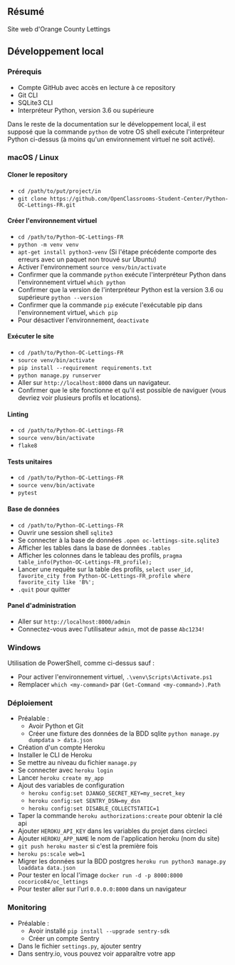 ## Résumé

Site web d'Orange County Lettings

## Développement local

### Prérequis

- Compte GitHub avec accès en lecture à ce repository
- Git CLI
- SQLite3 CLI
- Interpréteur Python, version 3.6 ou supérieure

Dans le reste de la documentation sur le développement local, il est supposé que la commande `python` de votre OS shell exécute l'interpréteur Python ci-dessus (à moins qu'un environnement virtuel ne soit activé).

### macOS / Linux

#### Cloner le repository

- `cd /path/to/put/project/in`
- `git clone https://github.com/OpenClassrooms-Student-Center/Python-OC-Lettings-FR.git`

#### Créer l'environnement virtuel

- `cd /path/to/Python-OC-Lettings-FR`
- `python -m venv venv`
- `apt-get install python3-venv` (Si l'étape précédente comporte des erreurs avec un paquet non trouvé sur Ubuntu)
- Activer l'environnement `source venv/bin/activate`
- Confirmer que la commande `python` exécute l'interpréteur Python dans l'environnement virtuel
`which python`
- Confirmer que la version de l'interpréteur Python est la version 3.6 ou supérieure `python --version`
- Confirmer que la commande `pip` exécute l'exécutable pip dans l'environnement virtuel, `which pip`
- Pour désactiver l'environnement, `deactivate`

#### Exécuter le site

- `cd /path/to/Python-OC-Lettings-FR`
- `source venv/bin/activate`
- `pip install --requirement requirements.txt`
- `python manage.py runserver`
- Aller sur `http://localhost:8000` dans un navigateur.
- Confirmer que le site fonctionne et qu'il est possible de naviguer (vous devriez voir plusieurs profils et locations).

#### Linting

- `cd /path/to/Python-OC-Lettings-FR`
- `source venv/bin/activate`
- `flake8`

#### Tests unitaires

- `cd /path/to/Python-OC-Lettings-FR`
- `source venv/bin/activate`
- `pytest`

#### Base de données

- `cd /path/to/Python-OC-Lettings-FR`
- Ouvrir une session shell `sqlite3`
- Se connecter à la base de données `.open oc-lettings-site.sqlite3`
- Afficher les tables dans la base de données `.tables`
- Afficher les colonnes dans le tableau des profils, `pragma table_info(Python-OC-Lettings-FR_profile);`
- Lancer une requête sur la table des profils, `select user_id, favorite_city from
  Python-OC-Lettings-FR_profile where favorite_city like 'B%';`
- `.quit` pour quitter

#### Panel d'administration

- Aller sur `http://localhost:8000/admin`
- Connectez-vous avec l'utilisateur `admin`, mot de passe `Abc1234!`

### Windows

Utilisation de PowerShell, comme ci-dessus sauf :

- Pour activer l'environnement virtuel, `.\venv\Scripts\Activate.ps1`
- Remplacer `which <my-command>` par `(Get-Command <my-command>).Path`

### Déploiement

- Préalable :
  - Avoir Python et Git
  - Créer une fixture des données de la BDD sqlite `python manage.py dumpdata > data.json`
- Création d'un compte Heroku
- Installer le CLI de Heroku
- Se mettre au niveau du fichier `manage.py`
- Se connecter avec `heroku login`
- Lancer `heroku create my_app`
- Ajout des variables de configuration
  - `heroku config:set DJANGO_SECRET_KEY=my_secret_key`
  - `heroku config:set SENTRY_DSN=my_dsn`
  - `heroku config:set DISABLE_COLLECTSTATIC=1`
- Taper la commande `heroku authorizations:create` pour obtenir la clé api
- Ajouter `HEROKU_API_KEY` dans les variables du projet dans circleci
- Ajouter `HEROKU_APP_NAME` le nom de l'application heroku (nom du site)
- `git push heroku master` si c'est la première fois
- `heroku ps:scale web=1`
- Migrer les données sur la BDD postgres `heroku run python3 manage.py loaddata data.json`
- Pour tester en local l'image `docker run -d -p 8000:8000 cocorico84/oc_lettings`
- Pour tester aller sur l'url `0.0.0.0:8000` dans un navigateur

### Monitoring

- Préalable :
  - Avoir installé `pip install --upgrade sentry-sdk`
  - Créer un compte Sentry
- Dans le fichier `settings.py`, ajouter sentry
- Dans sentry.io, vous pouvez voir apparaître votre app
